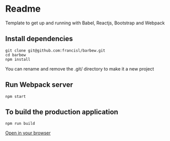 # Readme

Template to get up and running with Babel, Reactjs, Bootstrap and Webpack

## Install dependencies

    git clone git@github.com:francisl/barbew.git
    cd barbew
    npm install

You can rename and remove the .git/ directory to make it a new project

## Run Webpack server

    npm start

## To build the production application

    npm run build

[Open in your browser](http://localhost:3000)
